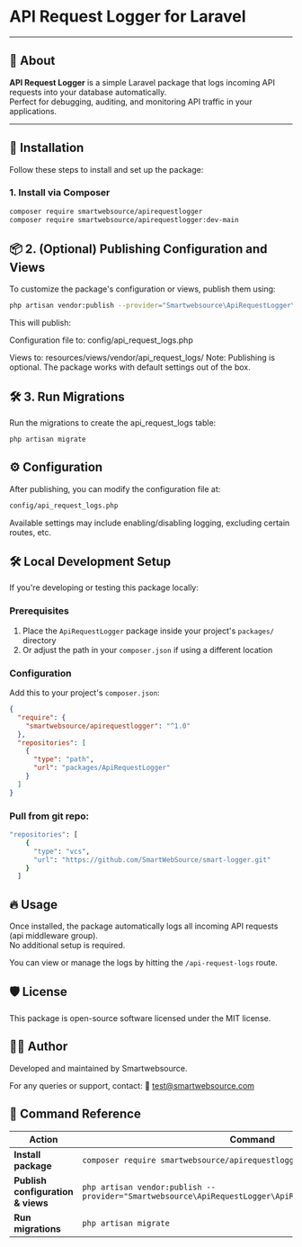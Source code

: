 
# API Request Logger for Laravel

---

## 📖 About

**API Request Logger** is a simple Laravel package that logs incoming API requests into your database automatically.  
Perfect for debugging, auditing, and monitoring API traffic in your applications.

---

## 🚀 Installation

Follow these steps to install and set up the package:

### 1. Install via Composer

```bash
composer require smartwebsource/apirequestlogger
composer require smartwebsource/apirequestlogger:dev-main

```

## 📦 2. (Optional) Publishing Configuration and Views
To customize the package's configuration or views, publish them using:
```bash
php artisan vendor:publish --provider="Smartwebsource\ApiRequestLogger\ApiRequestLoggerServiceProvider"
```

This will publish:

Configuration file to:
config/api_request_logs.php

Views to:
resources/views/vendor/api_request_logs/
Note: Publishing is optional. The package works with default settings out of the box.

## 🛠️ 3. Run Migrations
Run the migrations to create the api_request_logs table:
```bash
php artisan migrate
```

## ⚙️ Configuration
After publishing, you can modify the configuration file at:
```bash
config/api_request_logs.php
```
Available settings may include enabling/disabling logging, excluding certain routes, etc.

## 🛠 Local Development Setup

If you're developing or testing this package locally:

### Prerequisites
1. Place the `ApiRequestLogger` package inside your project's `packages/` directory
2. Or adjust the path in your `composer.json` if using a different location

### Configuration
Add this to your project's `composer.json`:

```json
{
  "require": {
    "smartwebsource/apirequestlogger": "^1.0"
  },
  "repositories": [
    {
      "type": "path",
      "url": "packages/ApiRequestLogger"
    }
  ]
}
```
### Pull from git repo:
```bash
"repositories": [
    {
      "type": "vcs",
      "url": "https://github.com/SmartWebSource/smart-logger.git"
    }
  ]
```

## 🔥 Usage

Once installed, the package automatically logs all incoming API requests (api middleware group).  
No additional setup is required.

You can view or manage the logs by hitting the `/api-request-logs` route.


## 🛡 License
This package is open-source software licensed under the MIT license.

## 👨‍💻 Author
Developed and maintained by Smartwebsource.

For any queries or support, contact:
📧 test@smartwebsource.com

## 🎯 Command Reference

| Action | Command | Optional |
|--------|---------|----------|
| **Install package** | `composer require smartwebsource/apirequestlogger` | No |
| **Publish configuration & views** | `php artisan vendor:publish --provider="Smartwebsource\ApiRequestLogger\ApiRequestLoggerServiceProvider"` | Yes |
| **Run migrations** | `php artisan migrate` | No |

